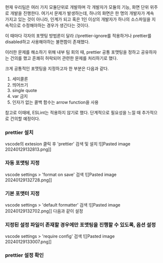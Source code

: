 
현재 우리팀은 여러 가지 모듈단위로 개발하며 각 개발자가 모듈의 기능, 화면 단위 위주로 개발을 진행한다. 
여기서 문제가 발생하는데, 하나의 화면은 한 명의 개발자가 계속 가지고 있는 것이 아니라, 인계가 되고 혹은 1인 이상의 개발자가 하나의 소스파일을 지속적으로 수정해야하는 경우가 생긴다는 것이다. 

이 때마다 각자의 포맷팅 방법론이 달라 //prettier-ignore를 적용하거나 prettier를 disabled하고 사용해야하는 불편함이 존재했다.

이러한 문제를 해소하기 위해 내부 팀 회의 때, prettier 공통 포맷팅을 정하고 공유하자는 건의를 했고 흔쾌히 허락되어 관련한 문제를 처리하기로 했다. 

크게 공통적인 포맷팅을 지정하고자 한 부분은 다음과 같다. 

1. 세미콜론
2. 띄어쓰기 
3. single quote 
4. var 금지 
5. 인자가 없는 콜백 함수는 arrow function을 사용 

참고로 이때에, ESLint는 적용하지 않기로 했다. 단계적으로 필요성을 느낄 때 추가적으로 건의할 예정이다. 



### prettier 설치 

vscode의 extesion 클릭 후 'prettier' 검색 및 설치 
![[Pasted image 20240129132813.png]]

### 자동 포맷팅 지정

vscode settings > 'format on save' 검색 
![[Pasted image 20240129132728.png]]

### 기본 포맷터 지정

vscode settings > 'default formatter' 검색 
![[Pasted image 20240129132702.png]]
다음과 같이 설정 

### 지정된 설정 파일이 존재할 경우에만 포맷팅을 진행할 수 있도록, 옵션 설정 

vscode settings > 'require config' 검색 
![[Pasted image 20240129133007.png]]

### prettier 설정 확인

